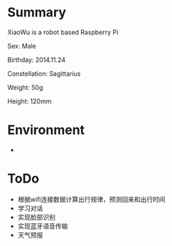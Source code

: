 # Summary

XiaoWu is a robot based Raspberry Pi

Sex: Male

Birthday: 2014.11.24

Constellation: Sagittarius

Weight: 50g

Height: 120mm


# Environment

* 

# ToDo

* 根据wifi连接数据计算出行规律，预测回来和出行时间
* 学习对话
* 实现脸部识别
* 实现蓝牙语音传输
* 天气预报
